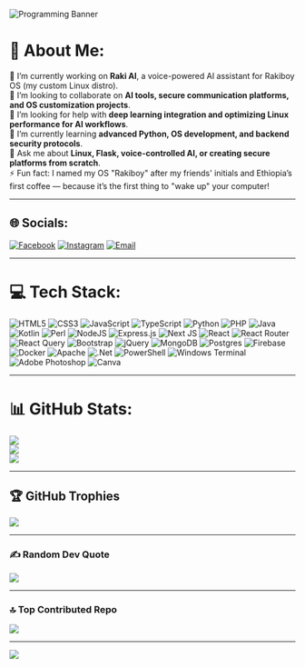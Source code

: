 ![Programming Banner]([https://img.freepik.com/premium-vector/colorful-banner-with-hands-working-computer-different-electronic-gadgets-devices-symbols-programming-software-development-program-coding_198278-4192.jpg](https://img3.stockfresh.com/files/a/anna_leni/m/17/9160868_stock-vector-programming-banner-concept.jpg))
# 💫 About Me:
🔭 I’m currently working on **Raki AI**, a voice-powered AI assistant for Rakiboy OS (my custom Linux distro).  
👯 I’m looking to collaborate on **AI tools, secure communication platforms, and OS customization projects**.  
🤝 I’m looking for help with **deep learning integration and optimizing Linux performance for AI workflows**.  
🌱 I’m currently learning **advanced Python, OS development, and backend security protocols**.  
💬 Ask me about **Linux, Flask, voice-controlled AI, or creating secure platforms from scratch**.  
⚡ Fun fact: I named my OS "Rakiboy" after my friends' initials and Ethiopia’s first coffee — because it’s the first thing to "wake up" your computer!

---

## 🌐 Socials:
[![Facebook](https://img.shields.io/badge/Facebook-%231877F2.svg?logo=Facebook&logoColor=white)](https://facebook.com/mrrobera.kassaye) 
[![Instagram](https://img.shields.io/badge/Instagram-%23E4405F.svg?logo=Instagram&logoColor=white)](https://instagram.com/mrrobotmr) 
[![Email](https://img.shields.io/badge/Email-D14836?logo=gmail&logoColor=white)](mailto:roberakassaye@gmail.com)

---

# 💻 Tech Stack:
![HTML5](https://img.shields.io/badge/html5-%23E34F26.svg?style=for-the-badge&logo=html5&logoColor=white)
![CSS3](https://img.shields.io/badge/css3-%231572B6.svg?style=for-the-badge&logo=css3&logoColor=white)
![JavaScript](https://img.shields.io/badge/javascript-%23323330.svg?style=for-the-badge&logo=javascript&logoColor=%23F7DF1E)
![TypeScript](https://img.shields.io/badge/typescript-%23007ACC.svg?style=for-the-badge&logo=typescript&logoColor=white)
![Python](https://img.shields.io/badge/python-3670A0?style=for-the-badge&logo=python&logoColor=ffdd54)
![PHP](https://img.shields.io/badge/php-%23777BB4.svg?style=for-the-badge&logo=php&logoColor=white)
![Java](https://img.shields.io/badge/java-%23ED8B00.svg?style=for-the-badge&logo=openjdk&logoColor=white)
![Kotlin](https://img.shields.io/badge/kotlin-%237F52FF.svg?style=for-the-badge&logo=kotlin&logoColor=white)
![Perl](https://img.shields.io/badge/perl-%2339457E.svg?style=for-the-badge&logo=perl&logoColor=white)
![NodeJS](https://img.shields.io/badge/node.js-6DA55F?style=for-the-badge&logo=node.js&logoColor=white)
![Express.js](https://img.shields.io/badge/express.js-%23404d59.svg?style=for-the-badge&logo=express&logoColor=%2361DAFB)
![Next JS](https://img.shields.io/badge/Next-black?style=for-the-badge&logo=next.js&logoColor=white)
![React](https://img.shields.io/badge/react-%2320232a.svg?style=for-the-badge&logo=react&logoColor=%2361DAFB)
![React Router](https://img.shields.io/badge/React_Router-CA4245?style=for-the-badge&logo=react-router&logoColor=white)
![React Query](https://img.shields.io/badge/-React%20Query-FF4154?style=for-the-badge&logo=react%20query&logoColor=white)
![Bootstrap](https://img.shields.io/badge/bootstrap-%238511FA.svg?style=for-the-badge&logo=bootstrap&logoColor=white)
![jQuery](https://img.shields.io/badge/jquery-%230769AD.svg?style=for-the-badge&logo=jquery&logoColor=white)
![MongoDB](https://img.shields.io/badge/MongoDB-%234ea94b.svg?style=for-the-badge&logo=mongodb&logoColor=white)
![Postgres](https://img.shields.io/badge/postgres-%23316192.svg?style=for-the-badge&logo=postgresql&logoColor=white)
![Firebase](https://img.shields.io/badge/firebase-a08021?style=for-the-badge&logo=firebase&logoColor=ffcd34)
![Docker](https://img.shields.io/badge/docker-%230db7ed.svg?style=for-the-badge&logo=docker&logoColor=white)
![Apache](https://img.shields.io/badge/apache-%23D42029.svg?style=for-the-badge&logo=apache&logoColor=white)
![.Net](https://img.shields.io/badge/.NET-5C2D91?style=for-the-badge&logo=.net&logoColor=white)
![PowerShell](https://img.shields.io/badge/PowerShell-%235391FE.svg?style=for-the-badge&logo=powershell&logoColor=white)
![Windows Terminal](https://img.shields.io/badge/Windows%20Terminal-%234D4D4D.svg?style=for-the-badge&logo=windows-terminal&logoColor=white)
![Adobe Photoshop](https://img.shields.io/badge/adobe%20photoshop-%2331A8FF.svg?style=for-the-badge&logo=adobe%20photoshop&logoColor=white)
![Canva](https://img.shields.io/badge/Canva-%2300C4CC.svg?style=for-the-badge&logo=Canva&logoColor=white)

---

# 📊 GitHub Stats:
![](https://github-readme-stats.vercel.app/api?username=robikas19&theme=dark&hide_border=false&include_all_commits=true&count_private=false)  
![](https://streak-stats.demolab.com/?user=robikas19&theme=dark&hide_border=false)  
![](https://github-readme-stats.vercel.app/api/top-langs/?username=robikas19&theme=dark&hide_border=false&layout=compact)

---

## 🏆 GitHub Trophies
![](https://github-profile-trophy.vercel.app/?username=robikas19&theme=radical&no-frame=false&no-bg=true&margin-w=4)

---

### ✍️ Random Dev Quote
![](https://quotes-github-readme.vercel.app/api?type=vertical&theme=radical)

---

### 🔝 Top Contributed Repo
![](https://github-contributor-stats.vercel.app/api?username=robikas19&limit=5&theme=dark&combine_all_yearly_contributions=true)

---

[![](https://visitcount.itsvg.in/api?id=robikas19&icon=0&color=0)](https://visitcount.itsvg.in)

<!-- Proudly created with GPRM ( https://gprm.itsvg.in ) -->

